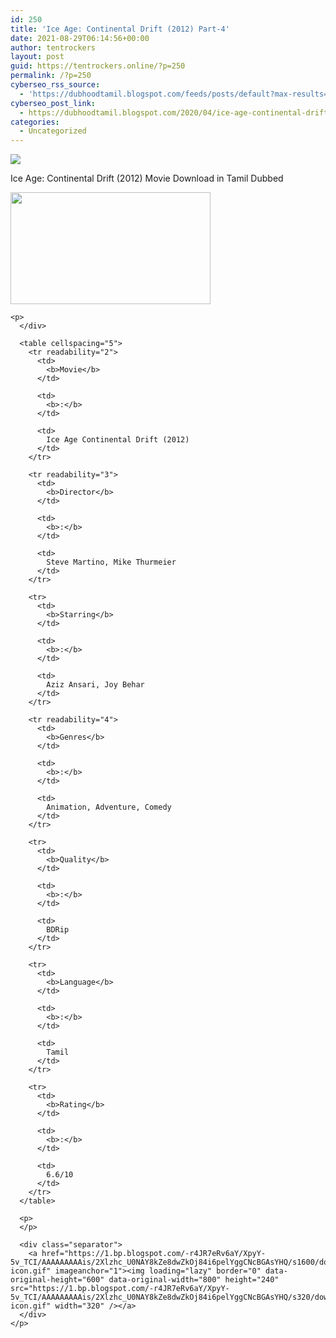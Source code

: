 ```yaml
---
id: 250
title: 'Ice Age: Continental Drift (2012) Part-4'
date: 2021-08-29T06:14:56+00:00
author: tentrockers
layout: post
guid: https://tentrockers.online/?p=250
permalink: /?p=250
cyberseo_rss_source:
  - 'https://dubhoodtamil.blogspot.com/feeds/posts/default?max-results=150&start-index=301'
cyberseo_post_link:
  - https://dubhoodtamil.blogspot.com/2020/04/ice-age-continental-drift-2012.html
categories:
  - Uncategorized
---
```

<div class="media_block">
  <img src="https://1.bp.blogspot.com/-0E1ZIM9kIbo/XpyYkN3IOJI/AAAAAAAAAik/O98eoCG62B8na2hVaEUx6vWzGl8-7c5ogCNcBGAsYHQ/s72-c/images%2B%25282%2529.jpeg" class="media_thumbnail" />
</div>

<div dir="ltr" trbidi="on" readability="6.7862595419847">
  <p>
    <span>Ice Age: Continental Drift (2012) Movie Download in Tamil Dubbed</span>
  </p>
  
  <p>
  </p>
  
  <div>
    <div class="separator">
      <a href="https://1.bp.blogspot.com/-0E1ZIM9kIbo/XpyYkN3IOJI/AAAAAAAAAik/O98eoCG62B8na2hVaEUx6vWzGl8-7c5ogCNcBGAsYHQ/s1600/images%2B%25282%2529.jpeg" imageanchor="1"><img loading="lazy" border="0" data-original-height="415" data-original-width="739" height="179" src="https://1.bp.blogspot.com/-0E1ZIM9kIbo/XpyYkN3IOJI/AAAAAAAAAik/O98eoCG62B8na2hVaEUx6vWzGl8-7c5ogCNcBGAsYHQ/s320/images%2B%25282%2529.jpeg" width="320" /></a>
    </div>
    
    <p>
      </div> 
      
      <table cellspacing="5">
        <tr readability="2">
          <td>
            <b>Movie</b>
          </td>
          
          <td>
            <b>:</b>
          </td>
          
          <td>
            Ice Age Continental Drift (2012)
          </td>
        </tr>
        
        <tr readability="3">
          <td>
            <b>Director</b>
          </td>
          
          <td>
            <b>:</b>
          </td>
          
          <td>
            Steve Martino, Mike Thurmeier
          </td>
        </tr>
        
        <tr>
          <td>
            <b>Starring</b>
          </td>
          
          <td>
            <b>:</b>
          </td>
          
          <td>
            Aziz Ansari, Joy Behar
          </td>
        </tr>
        
        <tr readability="4">
          <td>
            <b>Genres</b>
          </td>
          
          <td>
            <b>:</b>
          </td>
          
          <td>
            Animation, Adventure, Comedy
          </td>
        </tr>
        
        <tr>
          <td>
            <b>Quality</b>
          </td>
          
          <td>
            <b>:</b>
          </td>
          
          <td>
            BDRip
          </td>
        </tr>
        
        <tr>
          <td>
            <b>Language</b>
          </td>
          
          <td>
            <b>:</b>
          </td>
          
          <td>
            Tamil
          </td>
        </tr>
        
        <tr>
          <td>
            <b>Rating</b>
          </td>
          
          <td>
            <b>:</b>
          </td>
          
          <td>
            6.6/10
          </td>
        </tr>
      </table>
      
      <p>
      </p>
      
      <div class="separator">
        <a href="https://1.bp.blogspot.com/-r4JR7eRv6aY/XpyY-5v_TCI/AAAAAAAAAis/2Xlzhc_U0NAY8kZe8dwZkOj84i6pelYggCNcBGAsYHQ/s1600/download-icon.gif" imageanchor="1"><img loading="lazy" border="0" data-original-height="600" data-original-width="800" height="240" src="https://1.bp.blogspot.com/-r4JR7eRv6aY/XpyY-5v_TCI/AAAAAAAAAis/2Xlzhc_U0NAY8kZe8dwZkOj84i6pelYggCNcBGAsYHQ/s320/download-icon.gif" width="320" /></a>
      </div>
    </p>
  </div>